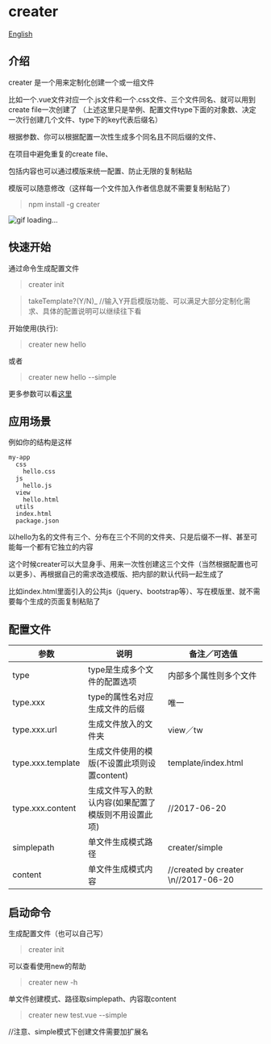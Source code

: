 # creater

[English](https://github.com/liujians/creater/blob/master/README-en.md)

## 介绍

creater 是一个用来定制化创建一个或一组文件

比如一个.vue文件对应一个.js文件和一个.css文件、三个文件同名、就可以用到create file一次创建了
（上述这里只是举例、配置文件type下面的对象数、决定一次行创建几个文件、type下的key代表后缀名）

根据参数、你可以根据配置一次性生成多个同名且不同后缀的文件、

在项目中避免重复的create file、

包括内容也可以通过模版来统一配置、防止无限的复制粘贴

模版可以随意修改（这样每一个文件加入作者信息就不需要复制粘贴了）

> npm install -g creater

![gif loading...](./creater-pre.gif)

## 快速开始

通过命令生成配置文件

> creater init

> takeTemplate?(Y/N)_ //输入Y开启模版功能、可以满足大部分定制化需求、具体的配置说明可以继续往下看

开始使用(执行):

> creater new hello

或者

> creater new hello --simple

更多参数可以看[这里](#配置文件)

## 应用场景

例如你的结构是这样

	my-app
	  css
	    hello.css
	  js
	    hello.js
	  view
	    hello.html
	  utils
	  index.html
	  package.json
		
以hello为名的文件有三个、分布在三个不同的文件夹、只是后缀不一样、甚至可能每一个都有它独立的内容

这个时候creater可以大显身手、用来一次性创建这三个文件（当然根据配置也可以更多）、再根据自己的需求改造模版、把内部的默认代码一起生成了

比如index.html里面引入的公共js（jquery、bootstrap等）、写在模版里、就不需要每个生成的页面复制粘贴了

## 配置文件

|    参数     |     说明     | 备注／可选值 | 
|------------|-------------|-------------|
| type | type是生成多个文件的配置选项|内部多个属性则多个文件|
|type.xxx|type的属性名对应生成文件的后缀|唯一|
|type.xxx.url|生成文件放入的文件夹|view／tw|
|type.xxx.template|生成文件使用的模版(不设置此项则设置content)|template/index.html|
|type.xxx.content|生成文件写入的默认内容(如果配置了模版则不用设置此项)|//2017-06-20|
|simplepath|单文件生成模式路径|creater/simple|
|content|单文件生成模式内容|//created by creater \n//2017-06-20|

## 启动命令

生成配置文件（也可以自己写）
> creater init

可以查看使用new的帮助
> creater new -h 

单文件创建模式、路径取simplepath、内容取content

> creater new test.vue --simple

//注意、simple模式下创建文件需要加扩展名